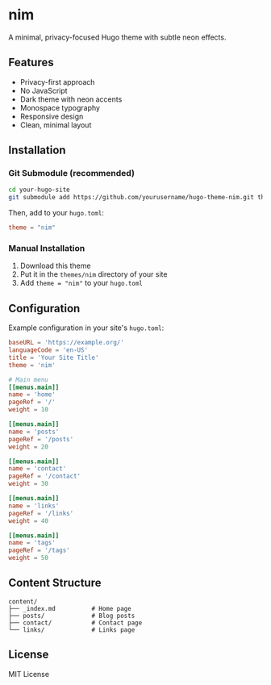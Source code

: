# nim

A minimal, privacy-focused Hugo theme with subtle neon effects.

## Features
- Privacy-first approach
- No JavaScript
- Dark theme with neon accents
- Monospace typography
- Responsive design
- Clean, minimal layout

## Installation

### Git Submodule (recommended)
```bash
cd your-hugo-site
git submodule add https://github.com/yourusername/hugo-theme-nim.git themes/nim
```

Then, add to your `hugo.toml`:
```toml
theme = "nim"
```

### Manual Installation
1. Download this theme
2. Put it in the `themes/nim` directory of your site
3. Add `theme = "nim"` to your `hugo.toml`

## Configuration
Example configuration in your site's `hugo.toml`:

```toml
baseURL = 'https://example.org/'
languageCode = 'en-US'
title = 'Your Site Title'
theme = 'nim'

# Main menu
[[menus.main]]
name = 'home'
pageRef = '/'
weight = 10

[[menus.main]]
name = 'posts'
pageRef = '/posts'
weight = 20

[[menus.main]]
name = 'contact'
pageRef = '/contact'
weight = 30

[[menus.main]]
name = 'links'
pageRef = '/links'
weight = 40

[[menus.main]]
name = 'tags'
pageRef = '/tags'
weight = 50
```

## Content Structure
```
content/
├── _index.md          # Home page
├── posts/             # Blog posts
├── contact/           # Contact page
└── links/             # Links page
```

## License
MIT License
